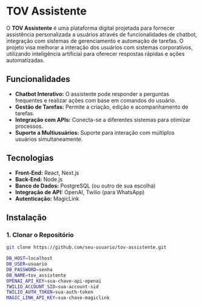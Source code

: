 # TOV Assistente

O **TOV Assistente** é uma plataforma digital projetada para fornecer assistência personalizada a usuários através de funcionalidades de chatbot, integração com sistemas de gerenciamento e automação de tarefas. O projeto visa melhorar a interação dos usuários com sistemas corporativos, utilizando inteligência artificial para oferecer respostas rápidas e ações automatizadas.

## Funcionalidades

- **Chatbot Interativo:** O assistente pode responder a perguntas frequentes e realizar ações com base em comandos do usuário.
- **Gestão de Tarefas:** Permite a criação, edição e acompanhamento de tarefas.
- **Integração com APIs:** Conecta-se a diferentes sistemas para otimizar processos.
- **Suporte a Multiusuários:** Suporte para interação com múltiplos usuários simultaneamente.

## Tecnologias

- **Front-End:** React, Next.js
- **Back-End:** Node.js
- **Banco de Dados:** PostgreSQL (ou outro de sua escolha)
- **Integração de API:** OpenAI, Twilio (para WhatsApp)
- **Autenticação:** MagicLink

## Instalação

### 1. Clonar o Repositório

```bash
git clone https://github.com/seu-usuario/tov-assistente.git

DB_HOST=localhost
DB_USER=usuario
DB_PASSWORD=senha
DB_NAME=tov_assistente
OPENAI_API_KEY=sua-chave-api-openai
TWILIO_ACCOUNT_SID=sua-account-sid
TWILIO_AUTH_TOKEN=sua-auth-token
MAGIC_LINK_API_KEY=sua-chave-magiclink

